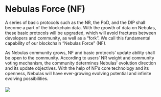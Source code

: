 # Nebulas Force \(NF\)

A series of basic protocols such as the NR, the PoD, and the DIP shall become a part of the blockchain data. With the growth of data on Nebulas, these basic protocols will be upgraded, which will avoid fractures between developers and community, as well as a “fork”. We call this fundamental capability of our blockchain “Nebulas Force” \(NF\).

As Nebulas community grows, NF and basic protocols’ update ability shall be open to the community. According to users’ NR weight and community voting mechanism, the community determines Nebulas’ evolution direction and its update objectives. With the help of NF’s core technology and its openness, Nebulas will have ever-growing evolving potential and infinite evolving possibilities.

#### ![](https://cdn-images-1.medium.com/max/1600/1*nCY3t7JRHxTf73mXuRdI0w.png) 

